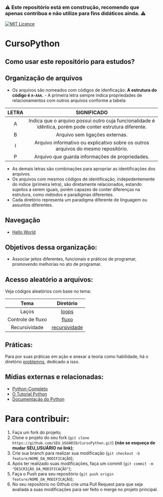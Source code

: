 ### :warning: Este repositório está em construção, recomendo que apenas contribua e não utilize para fins didáticos ainda. :warning:

[![MIT Licence](https://badges.frapsoft.com/os/mit/mit.svg?v=103)](https://opensource.org/licenses/mit-license.php)

# CursoPython

## Como usar este repositório para estudos?

## Organização de arquivos

* Os arquivos são nomeados com códigos de idenficação:
**A estrutura do código é ```A-AAA```.** - A primeira letra sempre indica propriedades de relacionamentos com outros arquivos conforme a tabela:

LETRA | SIGNIFICADO
:---: | :---:
A | Indica que o arquivo possui outro cuja funcionalidade é idêntica, porém pode conter estrutura diferente.
B | Arquivo sem ligações externas.
I | Arquivo informativo ou explicativo sobre os outros arquivos do mesmo repositório.
P | Arquivo que guarda informações de propriedades.

* As demais letras são combinações para apropriar as identificações dos arquivos.
* Os arquivos com mesmos códigos de identificação, indepedentemente do índice (primeira letra), são diretamente relacionados, estando sujeitos a serem iguais, porém capazes de conter diferenças na estrutura, como métodos e paradigmas diferentes.
* Cada diretório representa um paradigma diferente de linguagem ou assuntos diferentes.


## Navegação

- [Hello World](/main/main.ipynb)

## Objetivos dessa organização:

* Associar jeitos diferentes, funcionais e práticos de programar, promovendo melhorias no ato de programar.


## Acesso aleatório a arquivos:
Veja códigos aleatórios com base no tema:

Tema | Diretório
:---:|:---:
Laços | [loops](loops)
Controle de fluxo | [fluxo](fluxo)
Recursividade | [recursividade](recursividade)
 
## Práticas:

Para por suas práticas em ação e anexar a teoria como habilidade, há o diretório [problemns](problems), dedicado a isso.



## Mídias externas e relacionadas:

- [Python-Completo](https://nbviewer.jupyter.org/github/rtadewald/Python-Completo-UDEMY/tree/master/Notebooks%20Traduzidos/)
- [O Tutorial Python](https://docs.python.org/pt-br/3/tutorial/index.html)
- [Documentação do Python](https://docs.python.org/pt-br/3/)

# Para contribuir:

1. Faça um fork do projeto;
2. Clone o projeto do seu fork (`git clone https://github.com/SEU_USUARIO/CursoPython.git`) **(não se esqueça de mudar SEU_USUÁRIO no link)**;
3. Crie sua branch para realizar sua modificação (`git checkout -b feature/NOME_DA_MODIFICAÇÃO`);
4. Após ter realizado suas modificações, faça um commit (`git commit -m "DESCRIÇÃO_DA_MODIFICAÇÃO"`);
5. Faça o Push para seu repositório (`git push origin feature/NOME_DA_MODIFICAÇÃO`);
6. No seu repositório no Github crie uma Pull Request para que seja avaliada a suas modificações para ser feito o merge no projeto principal.
